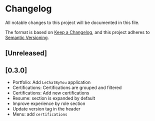# Changelog

All notable changes to this project will be documented in this file.

The format is based on [Keep a Changelog](https://keepachangelog.com/en/1.0.0/), and this project adheres to [Semantic Versioning](https://semver.org/spec/v2.0.0.html).

## [Unreleased]

## [0.3.0]

- Portfolio: Add `LeChatByYou` application
- Certifications: Certifications are grouped and filtered
- Certifications: Add new certifications
- Resume: section is expanded by default
- Improve experience by role section
- Update version tag in the header
- Menu: add `certifications`
